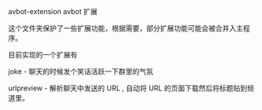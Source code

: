 avbot-extension avbot 扩展

这个文件夹保护了一些扩展功能，根据需要，部分扩展功能可能会被合并入主程序。

目前实现的一个扩展有

joke - 聊天的时候发个笑话活跃一下群里的气氛

urlpreview - 解析聊天中发送的 URL , 自动将 URL 的页面下载然后将标题贴到频道里。

